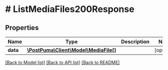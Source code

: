 # # ListMediaFiles200Response

## Properties

Name | Type | Description | Notes
------------ | ------------- | ------------- | -------------
**data** | [**\PostPuma\Client\Model\MediaFile[]**](MediaFile.md) |  | [optional]

[[Back to Model list]](../../README.md#models) [[Back to API list]](../../README.md#endpoints) [[Back to README]](../../README.md)
